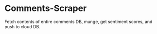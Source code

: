 # Comments-Scraper
Fetch contents of entire comments DB, munge, get sentiment scores, and push to cloud DB.
